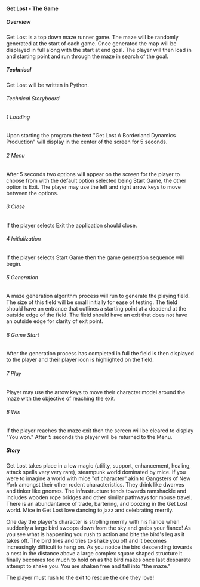 #### Get Lost - The Game

##### Overview

Get Lost is a top down maze runner game.  The maze will be randomly generated at the start of each game. Once generated the map will be displayed in full along with the start at end goal.  The player will then load in and starting point and run through the maze in search of the goal.

##### Technical

Get Lost will be written in Python.

###### Technical Storyboard

###### 1 Loading
Upon starting the program the text "Get Lost A Borderland Dynamics Production" will display in the center of the screen for 5 seconds.

###### 2 Menu

After 5 seconds two options will appear on the screen for the player to choose from with the default option selected being Start Game, the other option is Exit.  The player may use the left and right arrow keys to move between the options.

###### 3 Close

If the player selects Exit the application should close.

###### 4 Initialization

If the player selects Start Game then the game generation sequence will begin.

###### 5 Generation

A maze generation algorithm process will run to generate the playing field.  The size of this field will be small initially for ease of testing.  The field should have an entrance that outlines a starting point at a deadend at the outside edge of the field.  The field should have an exit that does not have an outside edge for clarity of exit point.

###### 6 Game Start

After the generation process has completed in full the field is then displayed to the player and their player icon is highlighted on the field.  

###### 7 Play 

Player may use the arrow keys to move their character model around the maze with the objective of reaching the exit. 

###### 8 Win

If the player reaches the maze exit then the screen will be cleared to display "You won."  After 5 seconds the player will be returned to the Menu.

##### Story

Get Lost takes place in a low magic (utility, support, enhancement, healing, attack spells very very rare), steampunk world dominated by mice.  If you were to imagine a world with mice "of character" akin to Gangsters of New York amongst their other rodent characteristics.  They drink like dwarves and tinker like gnomes.  The infrastructure tends towards ramshackle and includes wooden rope bridges and other similar pathways for mouse travel.  There is an abundantance of trade, bartering, and boozing in the Get Lost world.  Mice in Get Lost love dancing to jazz and celebrating merrily.  

One day the player's character is strolling merrily with his fiance when suddenly a large bird swoops down from the sky and grabs your fiance!  As you see what is happening you rush to action and bite the bird's leg as it takes off.  The bird tries and tries to shake you off and it becomes increasingly difficult to hang on.  As you notice the bird descending towards a nest in the distance above a large complex square shaped structure it finally becomes too much to hold on as the bird makes once last desparate attempt to shake you.  You are shaken free and fall into "the maze."

The player must rush to the exit to rescue the one they love!
